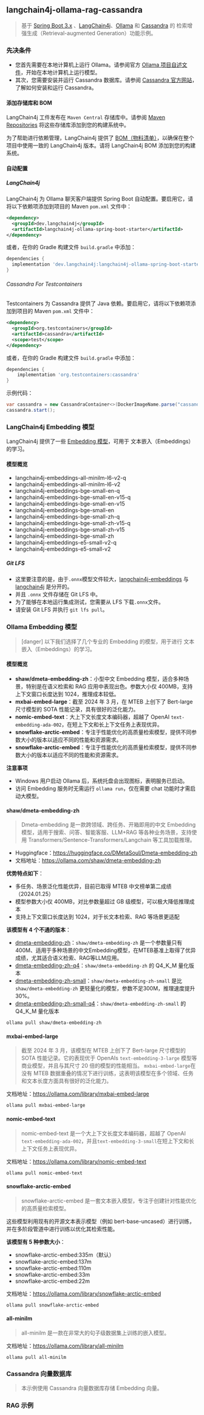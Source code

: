 ## langchain4j-ollama-rag-cassandra

> 基于 [Spring Boot 3.x](https://docs.spring.io/spring-boot/index.html) 、[LangChain4j](https://github.com/langchain4j)、[Ollama](https://ollama.com/) 和 [Cassandra](https://cassandra.apache.org/) 的 检索增强生成（Retrieval-augmented Generation）功能示例。

### 先决条件

- 您首先需要在本地计算机上运行 Ollama。请参阅官方 [Ollama 项目自述文件](https://github.com/ollama/ollama "Ollama 项目自述文件")，开始在本地计算机上运行模型。
- 其次，您需要安装并运行 Cassandra 数据库。请参阅 [Cassandra 官方网站](https://cassandra.apache.org/ "Cassandra 官方网站")，了解如何安装和运行 Cassandra。

#### 添加存储库和 BOM

LangChain4j 工件发布在 `Maven Central` 存储库中。请参阅 [Maven Repositories](https://mvnrepository.com/artifact/dev.langchain4j) 将这些存储库添加到您的构建系统中。

为了帮助进行依赖管理，LangChain4j 提供了 [BOM（物料清单）](https://mvnrepository.com/artifact/dev.langchain4j/langchain4j-bom)，以确保在整个项目中使用一致的 LangChain4j 版本。请将 LangChain4j BOM 添加到您的构建系统。

#### 自动配置

##### LangChain4j

LangChain4j 为 Ollama 聊天客户端提供 Spring Boot 自动配置。要启用它，请将以下依赖项添加到项目的 Maven `pom.xml` 文件中：

```xml
<dependency>
  <groupId>dev.langchain4j</groupId>
  <artifactId>langchain4j-ollama-spring-boot-starter</artifactId>
</dependency>
```

或者，在你的 Gradle 构建文件 `build.gradle` 中添加：

```groovy
dependencies {
  implementation 'dev.langchain4j:langchain4j-ollama-spring-boot-starter'
}
```

###### Cassandra For Testcontainers

Testcontainers 为 Cassandra 提供了 Java 依赖。要启用它，请将以下依赖项添加到项目的 Maven `pom.xml` 文件中：

```xml
<dependency>
  <groupId>org.testcontainers</groupId>
  <artifactId>cassandra</artifactId>
  <scope>test</scope>
</dependency>
```

或者，在你的 Gradle 构建文件 `build.gradle` 中添加：

```groovy
dependencies {
    implementation 'org.testcontainers:cassandra'
}
```

示例代码：

```java
var cassandra = new CassandraContainer<>(DockerImageName.parse("cassandra:3.11.2"));
cassandra.start();
```

### LangChain4j Embedding 模型

LangChain4j 提供了一些 [Embedding 模型](https://github.com/langchain4j/langchain4j-embeddings)，可用于 文本嵌入（Embeddings）的学习。

#### 模型概览

- langchain4j-embeddings-all-minilm-l6-v2-q
- langchain4j-embeddings-all-minilm-l6-v2
- langchain4j-embeddings-bge-small-en-q
- langchain4j-embeddings-bge-small-en-v15-q
- langchain4j-embeddings-bge-small-en-v15
- langchain4j-embeddings-bge-small-en
- langchain4j-embeddings-bge-small-zh-q
- langchain4j-embeddings-bge-small-zh-v15-q
- langchain4j-embeddings-bge-small-zh-v15
- langchain4j-embeddings-bge-small-zh
- langchain4j-embeddings-e5-small-v2-q
- langchain4j-embeddings-e5-small-v2

##### Git LFS

- 这里要注意的是，由于`.onnx`模型文件较大，[langchain4j-embeddings](https://github.com/langchain4j/langchain4j-embeddings) 与 [langchain4j](https://github.com/langchain4j/langchain4j) 是分开的。
- 并且 `.onnx` 文件存储在 Git LFS 中。
- 为了能够在本地运行集成测试，您需要从 LFS 下载`.onnx`文件。
- 请安装 Git LFS 并执行 `git lfs pull`。


### Ollama Embedding 模型

> [danger] 以下我们选择了几个专业的 Embedding 的模型，用于进行 文本嵌入（Embeddings）的学习。

#### 模型概览

- **shaw/dmeta-embedding-zh**：小型中文 Embedding 模型，适合多种场景，特别是在语义检索和 RAG 应用中表现出色。参数大小仅 400MB，支持上下文窗口长度达到 1024，推理成本较低。
- **mxbai-embed-large**：截至 2024 年 3 月，在 MTEB 上创下了 Bert-large 尺寸模型的 SOTA 性能记录，具有很好的泛化能力。
- **nomic-embed-text**：大上下文长度文本编码器，超越了 OpenAI `text-embedding-ada-002`，在短上下文和长上下文任务上表现优异。
- **snowflake-arctic-embed**：专注于性能优化的高质量检索模型，提供不同参数大小的版本以适应不同的性能和资源需求。
- **snowflake-arctic-embed**：专注于性能优化的高质量检索模型，提供不同参数大小的版本以适应不同的性能和资源需求。

**注意事项**

- Windows 用户启动 Ollama 后，系统托盘会出现图标，表明服务已启动。
- 访问 Embedding 服务时无需运行 `ollama run`，仅在需要 chat 功能时才需启动大模型。

#### shaw/dmeta-embedding-zh

> Dmeta-embedding 是一款跨领域、跨任务、开箱即用的中文 Embedding 模型，适用于搜索、问答、智能客服、LLM+RAG 等各种业务场景，支持使用 Transformers/Sentence-Transformers/Langchain 等工具加载推理。

- Huggingface：https://huggingface.co/DMetaSoul/Dmeta-embedding-zh
- 文档地址：https://ollama.com/shaw/dmeta-embedding-zh

**优势特点如下**：

- 多任务、场景泛化性能优异，目前已取得 MTEB 中文榜单第二成绩（2024.01.25）
- 模型参数大小仅 400MB，对比参数量超过 GB 级模型，可以极大降低推理成本
- 支持上下文窗口长度达到 1024，对于长文本检索、RAG 等场景更适配

**该模型有 4 个不通的版本**：

- [dmeta-embedding-zh](https://ollama.com/shaw/dmeta-embedding-zh)：`shaw/dmeta-embedding-zh` 是一个参数量只有400M、适用于多种场景的中文Embedding模型，在MTEB基准上取得了优异成绩，尤其适合语义检索、RAG等LLM应用。
- [dmeta-embedding-zh-q4](https://ollama.com/shaw/dmeta-embedding-zh-q4)：`shaw/dmeta-embedding-zh` 的 Q4_K_M 量化版本
- [dmeta-embedding-zh-small](https://ollama.com/shaw/dmeta-embedding-zh-small)：`shaw/dmeta-embedding-zh-small` 是比 `shaw/dmeta-embedding-zh` 更轻量化的模型，参数不足300M，推理速度提升30%。
- [dmeta-embedding-zh-small-q4](https://ollama.com/shaw/dmeta-embedding-zh-small-q4)：`shaw/dmeta-embedding-zh-small` 的 Q4_K_M 量化版本

```shell
ollama pull shaw/dmeta-embedding-zh
```

#### mxbai-embed-large

> 截至 2024 年 3 月，该模型在 MTEB 上创下了 Bert-large 尺寸模型的 SOTA 性能记录。它的表现优于 OpenAIs `text-embedding-3-large` 模型等商业模型，并且与其尺寸 20 倍的模型的性能相当。
`mxbai-embed-large`在没有 MTEB 数据重叠的情况下进行训练，这表明该模型在多个领域、任务和文本长度方面具有很好的泛化能力。

文档地址：https://ollama.com/library/mxbai-embed-large

```shell
ollama pull mxbai-embed-large
```

#### nomic-embed-text

> nomic-embed-text 是一个大上下文长度文本编码器，超越了 OpenAI `text-embedding-ada-002`，并且`text-embedding-3-small`在短上下文和长上下文任务上表现优异。

文档地址：https://ollama.com/library/nomic-embed-text

```shell
ollama pull nomic-embed-text
```

#### snowflake-arctic-embed

> snowflake-arctic-embed 是一套文本嵌入模型，专注于创建针对性能优化的高质量检索模型。

这些模型利用现有的开源文本表示模型（例如 bert-base-uncased）进行训练，并在多阶段管道中进行训练以优化其检索性能。

**该模型有 5 种参数大小**：

- snowflake-arctic-embed:335m（默认）
- snowflake-arctic-embed:137m
- snowflake-arctic-embed:110m
- snowflake-arctic-embed:33m
- snowflake-arctic-embed:22m

文档地址：https://ollama.com/library/snowflake-arctic-embed

```shell
ollama pull snowflake-arctic-embed
```

#### all-minilm

> all-minilm 是一款在非常大的句子级数据集上训练的嵌入模型。

文档地址：https://ollama.com/library/all-minilm

```shell
ollama pull all-minilm
```

### Cassandra 向量数据库

> 本示例使用 Cassandra 向量数据库存储 Embedding 向量。




### RAG 示例




